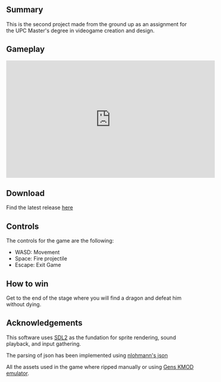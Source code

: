 ## Summary

This is the second project made from the ground up as an assignment for the UPC Master's degree in videogame creation and design.

## Gameplay

<iframe width="560" height="315" src="https://www.youtube.com/embed/FYFwgAgSF_E" frameborder="0" gesture="media" allow="encrypted-media" allowfullscreen></iframe>

## Download

Find the latest release [here](https://github.com/PereViader/Space-Harriers-Clone/releases/latest)

## Controls

The controls for the game are the following:

- WASD: Movement
- Space: Fire projectile
- Escape: Exit Game

## How to win

Get to the end of the stage where you will find a dragon and defeat him without dying.

## Acknowledgements

This software uses [SDL2](https://www.libsdl.org/index.php) as the fundation for sprite rendering, sound playback, and input gathering.

The parsing of json has been implemented using [nlohmann's json](https://github.com/nlohmann/json) 

All the assets used in the game where ripped manually or using [Gens KMOD emulator](http://gendev.spritesmind.net/page-gensK.html).

